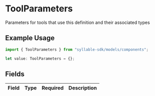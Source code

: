# ToolParameters

Parameters for tools that use this definition and their associated types

## Example Usage

```typescript
import { ToolParameters } from "syllable-sdk/models/components";

let value: ToolParameters = {};
```

## Fields

| Field       | Type        | Required    | Description |
| ----------- | ----------- | ----------- | ----------- |
